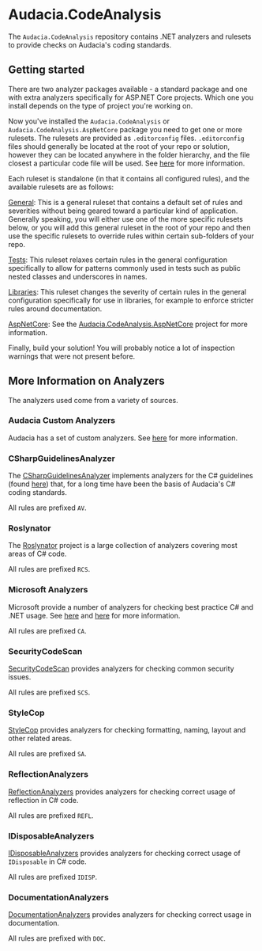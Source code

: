 # Audacia.CodeAnalysis

The `Audacia.CodeAnalysis` repository contains .NET analyzers and rulesets to provide checks on Audacia's coding standards.

## Getting started

There are two analyzer packages available - a standard package and one with extra analyzers specifically for ASP.NET Core projects. Which one you install depends on the type of project you're working on.

Now you've installed the `Audacia.CodeAnalysis` or `Audacia.CodeAnalysis.AspNetCore` package you need to get one or more rulesets. The rulesets are provided as `.editorconfig` files. `.editorconfig` files should generally be located at the root of your repo or solution, however they can be located anywhere in the folder hierarchy, and the file closest a particular code file will be used. See [here](https://docs.microsoft.com/en-us/visualstudio/ide/create-portable-custom-editor-options?view=vs-2019#file-hierarchy-and-precedence) for more information.

Each ruleset is standalone (in that it contains all configured rules), and the available rulesets are as follows:

[General](https://dev.azure.com/audacia/Audacia/_git/Audacia.CodeAnalysis?path=%2FRulesets%2FAudacia.CodeAnalysis%2FGeneral%2F.editorconfig):
This is a general ruleset that contains a default set of rules and severities without being geared toward a particular kind of application. Generally speaking, you will either use one of the more specific rulesets below, or you will add this general ruleset in the root of your repo and then use the specific rulesets to override rules within certain sub-folders of your repo.

[Tests](https://dev.azure.com/audacia/Audacia/_git/Audacia.CodeAnalysis?path=%2FRulesets%2FAudacia.CodeAnalysis%2FTests%2F.editorconfig):
This ruleset relaxes certain rules in the general configuration specifically to allow for patterns commonly used in tests such as public nested classes and underscores in names.

[Libraries](https://dev.azure.com/audacia/Audacia/_git/Audacia.CodeAnalysis?path=%2FRulesets%2FAudacia.CodeAnalysis%2FLibraries%2F.editorconfig):
This ruleset changes the severity of certain rules in the general configuration specifically for use in libraries, for example to enforce stricter rules around documentation.

[AspNetCore](https://dev.azure.com/audacia/Audacia/_git/Audacia.CodeAnalysis?path=%2FRulesets%2FAudacia.CodeAnalysis%2FAspNetCore%2F.editorconfig): See the [Audacia.CodeAnalysis.AspNetCore](https://dev.azure.com/audacia/Audacia/_git/Audacia.CodeAnalysis?path=%2FRulesets%2FAudacia.CodeAnalysis.AspNetCore%2FREADME.md&_a=preview) project for more information.

Finally, build your solution! You will probably notice a lot of inspection warnings that were not present before.

## More Information on Analyzers

The analyzers used come from a variety of sources.

### Audacia Custom Analyzers

Audacia has a set of custom analyzers. See [here](https://dev.azure.com/audacia/Audacia/_git/Audacia.CodeAnalysis?path=%2FAnalyzers%2FAudacia.CodeAnalysis.Analyzers%2FREADME.md&_a=preview) for more information.

### CSharpGuidelinesAnalyzer

The [CSharpGuidelinesAnalyzer](https://github.com/bkoelman/CSharpGuidelinesAnalyzer) implements analyzers for the C# guidelines (found [here](https://csharpcodingguidelines.com/)) that, for a long time have been the basis of Audacia's C# coding standards.

All rules are prefixed `AV`.

### Roslynator

The [Roslynator](https://github.com/JosefPihrt/Roslynator) project is a large collection of analyzers covering most areas of C# code.

All rules are prefixed `RCS`.

### Microsoft Analyzers

Microsoft provide a number of analyzers for checking best practice C# and .NET usage. See [here](https://docs.microsoft.com/en-us/visualstudio/code-quality/code-analysis-for-managed-code-warnings) and [here](https://github.com/dotnet/roslyn-analyzers) for more information.

All rules are prefixed `CA`.

### SecurityCodeScan

[SecurityCodeScan](https://security-code-scan.github.io/) provides analyzers for checking common security issues.

All rules are prefixed `SCS`.

### StyleCop

[StyleCop](https://github.com/DotNetAnalyzers/StyleCopAnalyzers) provides analyzers for checking formatting, naming, layout and other related areas.

All rules are prefixed `SA`.

### ReflectionAnalyzers

[ReflectionAnalyzers](https://github.com/DotNetAnalyzers/ReflectionAnalyzers) provides analyzers for checking correct usage of reflection in C# code.

All rules are prefixed `REFL`.

### IDisposableAnalyzers

[IDisposableAnalyzers](https://github.com/DotNetAnalyzers/IDisposableAnalyzers) provides analyzers for checking correct usage of `IDisposable` in C# code.

All rules are prefixed `IDISP`.

### DocumentationAnalyzers

[DocumentationAnalyzers](https://github.com/DotNetAnalyzers/DocumentationAnalyzers) provides analyzers for checking correct usage in documentation.

All rules are prefixed with `DOC`.